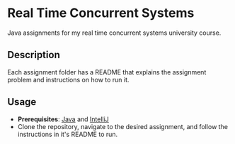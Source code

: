 # Real Time Concurrent Systems
Java assignments for my real time concurrent systems university course.
## Description 
Each assignment folder has a README that explains the assignment problem and instructions on how to run it. 
## Usage
- **Prerequisites**: [Java](https://www.java.com/en/) and [IntelliJ](https://www.jetbrains.com/idea/)
- Clone the repository, navigate to the desired assignment, and follow the instructions in it's README to run. 
